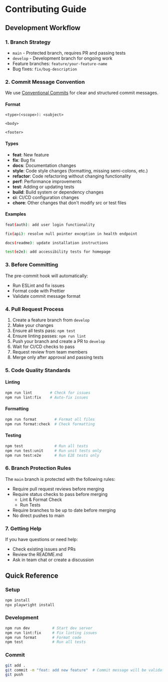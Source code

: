 # Contributing Guide

## Development Workflow

### 1. Branch Strategy
- `main` - Protected branch, requires PR and passing tests
- `develop` - Development branch for ongoing work
- Feature branches: `feature/your-feature-name`
- Bug fixes: `fix/bug-description`

### 2. Commit Message Convention

We use [Conventional Commits](https://www.conventionalcommits.org/) for clear and structured commit messages.

#### Format
```
<type>(<scope>): <subject>

<body>

<footer>
```

#### Types
- **feat**: New feature
- **fix**: Bug fix
- **docs**: Documentation changes
- **style**: Code style changes (formatting, missing semi-colons, etc.)
- **refactor**: Code refactoring without changing functionality
- **perf**: Performance improvements
- **test**: Adding or updating tests
- **build**: Build system or dependency changes
- **ci**: CI/CD configuration changes
- **chore**: Other changes that don't modify src or test files

#### Examples
```bash
feat(auth): add user login functionality

fix(api): resolve null pointer exception in health endpoint

docs(readme): update installation instructions

test(e2e): add accessibility tests for homepage
```

### 3. Before Committing

The pre-commit hook will automatically:
- Run ESLint and fix issues
- Format code with Prettier
- Validate commit message format

### 4. Pull Request Process

1. Create a feature branch from `develop`
2. Make your changes
3. Ensure all tests pass: `npm test`
4. Ensure linting passes: `npm run lint`
5. Push your branch and create a PR to `develop`
6. Wait for CI/CD checks to pass
7. Request review from team members
8. Merge only after approval and passing tests

### 5. Code Quality Standards

#### Linting
```bash
npm run lint        # Check for issues
npm run lint:fix    # Auto-fix issues
```

#### Formatting
```bash
npm run format        # Format all files
npm run format:check  # Check formatting
```

#### Testing
```bash
npm test              # Run all tests
npm run test:unit     # Run unit tests only
npm run test:e2e      # Run E2E tests only
```

### 6. Branch Protection Rules

The `main` branch is protected with the following rules:
- Require pull request reviews before merging
- Require status checks to pass before merging
  - Lint & Format Check
  - Run Tests
- Require branches to be up to date before merging
- No direct pushes to main

### 7. Getting Help

If you have questions or need help:
- Check existing issues and PRs
- Review the README.md
- Ask in team chat or create a discussion

## Quick Reference

### Setup
```bash
npm install
npx playwright install
```

### Development
```bash
npm run dev          # Start dev server
npm run lint:fix     # Fix linting issues
npm run format       # Format code
npm test             # Run all tests
```

### Commit
```bash
git add .
git commit -m "feat: add new feature"  # Commit message will be validated
git push
```
